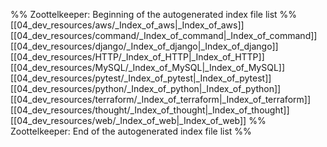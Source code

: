 %% Zoottelkeeper: Beginning of the autogenerated index file list  %%
 [[04_dev_resources/aws/_Index_of_aws|_Index_of_aws]]
 [[04_dev_resources/command/_Index_of_command|_Index_of_command]]
 [[04_dev_resources/django/_Index_of_django|_Index_of_django]]
 [[04_dev_resources/HTTP/_Index_of_HTTP|_Index_of_HTTP]]
 [[04_dev_resources/MySQL/_Index_of_MySQL|_Index_of_MySQL]]
 [[04_dev_resources/pytest/_Index_of_pytest|_Index_of_pytest]]
 [[04_dev_resources/python/_Index_of_python|_Index_of_python]]
 [[04_dev_resources/terraform/_Index_of_terraform|_Index_of_terraform]]
 [[04_dev_resources/thought/_Index_of_thought|_Index_of_thought]]
 [[04_dev_resources/web/_Index_of_web|_Index_of_web]]
%% Zoottelkeeper: End of the autogenerated index file list  %%
